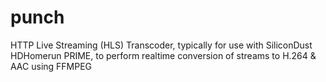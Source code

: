 # punch
HTTP Live Streaming (HLS) Transcoder, typically for use with SiliconDust HDHomerun PRIME, to perform realtime conversion of streams to H.264 &amp; AAC using FFMPEG
